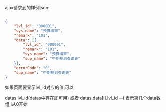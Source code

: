 ajax请求到的样例json:

```json

{
	"lvl_id": "000001",
	"sys_name": "预算编审",
	"remark": "101",
	"data": [{
		"lvl_id": "000001",
		"remark": "101",
		"sys_name": "预算编审",
		"sup_name": "中期规划查询表"
	}],
	"errorCode": "0",
	"sup_name": "中期规划查询表"
}

```

如果页面要显示lvl_id对应的值,可以 

datas.lvl_id(datas中存在即可用)    或者 datas.data[i].lvl_id    --i 表示第几个data数组,i从0开始


